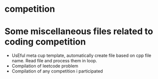 # competition

# Some miscellaneous files related to coding competition


* UsEful meta cup template, automatically create file based on cpp file name. Read file and process them in loop. 
* Compilation of leetcode problem 
* Compilation of any competition i participated
